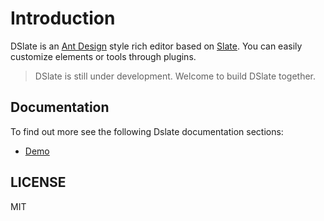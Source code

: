 # Introduction

DSlate is an [Ant Design](https://github.com/ant-design/ant-design/) style rich editor based on [Slate](https://github.com/ianstormtaylor/slate). You can easily customize elements or tools through plugins.

> DSlate is still under development. Welcome to build DSlate together.

## Documentation

To find out more see the following Dslate documentation sections:

- [Demo](http://rojer95.github.io/dslate)

## LICENSE

MIT
